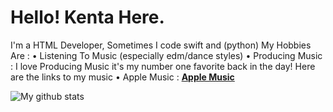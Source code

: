   # Hello! Kenta Here. 
  I'm a HTML Developer, Sometimes I code swift and (python) 
  My Hobbies Are :
    • Listening To Music (especially edm/dance styles)
    • Producing Music : I love Producing Music it's my number one favorite back in the day! Here are the links to my music
      • Apple Music : **[Apple Music](https://music.apple.com/th/artist/kentakoongmusic/1453679230)**
  
  ![My github stats](https://github-readme-stats.vercel.app/api?username=kentakoong&show_icons=true)
